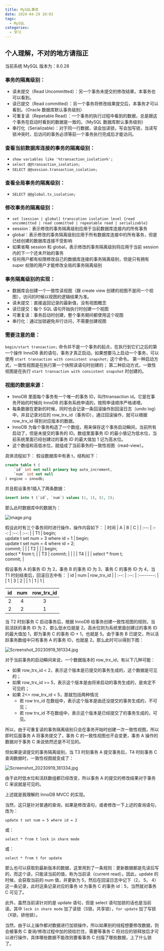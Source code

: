 ```yaml
---
title: MySQL事务
date: 2024-04-29 10:03
tags:
  - MySQL
categories:
  - 学习
---
```


## 个人理解，不对的地方请指正

当前系统 MySQL 版本为：8.0.28
### 事务的隔离级别：
 - 读未提交（Read Uncommitted）：另一个事务未提交的修改结果，本事务也可以看到。
 - 读已提交（Read committed）：另一个事务将修改结果提交后，本事务才可以看到。（Oracle 数据库默认事务级别）
 - 可重复读（Repetable Read）：一个事务的执行过程中看到的数据，总是跟这个事务在启动时看到的数据是一致的。（MySQL 数据库默认事务级别）
 - 串行化（Serializable）：对于同一行数据，读会加读锁，写会加写锁，当读写锁冲突时，后访问的事务必须等前一个事务执行完成后才能访问。

### 查看当前数据库连接的事务的隔离级别：
 - ```show variables like '%transaction_isolation%';```
 - ```select @@transaction_isolation;```
 - ```SELECT @@session.transaction_isolation;```

### 查看全局事务的隔离级别：
 - ```SELECT @@global.tx_isolation;```

### 修改事务的隔离级别：
 - ```set [session | global] transcation isolation level {read uncommitted | read committed | repeatable read | serializable}```
 - session：表示修改的事务隔离级别应用于当前数据库连接内的所有事务
 - global：表示修改的事务隔离级别应用于所有数据库连接中的所有事务，但是已经创建的数据库连接不受影响
 - 如果省略 session 和 global，表示修改的事务隔离级别将应用于当前 session 内的下一个还未开始的事务
 - 任何用户都有权限修改自己的数据库连接的事务隔离级别，但是只有拥有 super 权限的用户才能修改全局的事务隔离级别

### 事务隔离级别的实现：
 - 数据库会创建一个一致性读视图（跟 create view 创建的视图不是同一个视图），访问的时候以视图的逻辑结果为准。
 - 读未提交：直接返回记录的最新值，没有视图概念
 - 读已提交：每个 SQL 语句开始执行时创建一个视图
 - 可重复读：事务启动时创建，整个事务期间都使用这个视图
 - 串行化：通过加锁避免并行访问，不需要创建视图

### 需要注意的是：
```begin/start transaction;``` 命令并不是一个事务的起点，在执行到它们之后的第一个操作 InnoDB 表的语句，事务才真正启动。如果想要马上启动一个事务，可以使用 ```start transaction with consistent snapshot;``` 这个命令。
第一种启动方式，一致性视图是在执行第一个快照读语句时创建的；
第二种启动方式，一致性视图是在执行 ```start transaction with consistent snapshot``` 时创建的。

### 视图的数据来源：
 - InnoDB 里面每个事务有一个唯一的事务 ID，叫作transaction id。它是在事务开始的时候向 InnoDB 的事务系统申请的，按照申请顺序严格递增。
 - 每条数据在更新的时候，同时也会记录一条回滚操作到回滚日志（undo log）中，并且记录对应的 row_trx_id（事务ID），通过回滚操作，就可以根据 row_trx_id 得到对应版本的数据。
 - InnoDB 为每个事务构造了一个数组，用来保存这个事务启动瞬间，当前所有启动了，但是未提交的事务的 ID。数组里面事务 ID 的最小值记为低水位，当前系统里面已经创建过的事务 ID 的最大值加 1 记为高水位。
 - 这个数组和高低水位，就组成了当前事务的一致性视图（read-view）。
 
具体流程如下：
假设数据库中有表 t，结构如下：
```sql
create table t (
    `id` int not null primary key auto_increment,
    `num` int not null
) engine = innodb;
```
并且假设事务1插入了两条数据：
```sql
insert into t (`id`, `num`) values (1, 1), (2, 2);
```
那么此时数据库中的数据为：

![image.png](https://shallowcmz.oss-cn-hangzhou.aliyuncs.com/aurora/articles/d4cc7898afe2d875bea10fb81ff1f0b3.png)

假设此时有三个事务同时进行操作，操作内容如下：
| 时间 | A | B | C |
| :--: | :--: | :--: | :--: |
|  T1  | begin;<br/>update t set num = 3 where id = 1 | begin;<br/>update t set num = 4 where id = 2;<br/>commit; |                               |
|  T2  |                                               |                                                             | begin;<br />select * from t;  |
|  T3  |                    commit;                    |                                                             |                               |
|  T4  |                                               |                                                             | select * from t;<br/>commit; |

假设事务 A 的事务 ID 为 2，事务 B 的事务 ID 为 3，事务 C 的事务 ID 为 4，当 T1 时刻结束后，回滚日志中有：
|  id  | num  | row_trx_id |
| :--: | :--: | :--------: |
|  1   |  3   |     2      |
|  1   |  1   |     1      |

|  id  | num  | row_trx_id |
| :--: | :--: | :--------: |
|  2   |  4   |     3      |
|  2   |  2   |     1      |

当 T2 时刻事务 C 启动事务后，根据 InnoDB 给事务创建一致性视图的规则，当前活跃的事务 ID 为 2，那么低水位就是 2。高水位则为系统里面创建过的事务 ID 的最大值加 1，即为事务 C 的事务 ID + 1，也就是 5。由于事务 B 已提交，所以活跃事务数组中只有事务 A 的事务 ID，也就是 2。那么此时可以得到下图：

![Screenshot_20230919_181334.jpg](https://shallowcmz.oss-cn-hangzhou.aliyuncs.com/aurora/articles/b9b1aa2aa2c6f1e56c1b59f674097183.jpg)

对于当前事务的启动瞬间来说，一个数据版本的 row_trx_id，有以下几种可能：
 - 如果 row_trx_id < 2，表示这个版本是已提交的事务生成的，这个数据是可见的；
 - 如果 row_trx_id >= 5，表示这个版本是由将来启动的事务生成的，是肯定不可见的；
 - 如果 2<= row_trx_id < 5，那就包括两种情况
   - 若 row trx_id 在数组中，表示这个版本是由还没提交的事务生成的，不可见；
   - 若 row trx_id 不在数组中，表示这个版本是已经提交了的事务生成的，可见。

所以，由于可重复读的事务隔离级别只会在事务开始时创建一次一致性视图，所以即时后面事务 A 将事务提交了，事务 C 的一致性视图也不会变更，事务 A 操作的数据对于事务 C 来说依然还是不可见的。

但如果是读提交的事务隔离级别，当 T3 时刻事务 A 提交事务后，T4 时刻事务 C 查询数据时，一致性视图就变成了：

![Screenshot_20230919_181334.jpg](https://shallowcmz.oss-cn-hangzhou.aliyuncs.com/aurora/articles/6dcecb3d650ed9858f4ca8caee219980.jpg)

由于此时低水位和活跃数组都已经改变，所以事务 A 的提交的修改结果对于事务 C 来说就是可见的。

上述就是我理解的 InnoDB MVCC 的实现。

当然，这只是针对普通的查询，如果是修改语句，或者修改一下上述的查询语句，改为：

```update t set num = 5 where id = 2```

或：

```select * from t lock in share mode```

或：

```select * from t for update```

那么也可以获取到最新版本的数据，这里用到了一条规则：更新数据都是先读后写的，而这个读，只能读当前的值，称为当前读（current read）。因此，update 的时候，会获取当前的 num 值，并更新为 5，然后在回滚日志中记下（2， 5， 4）这一条记录，此时这条记录对应的事务 id 为事务 C 的事务 id：5，当然就对事务 C 可见了。

此外，虽然当前读针对的是 update 语句，但是 select 语句加锁的话也是当前读。其中 ```lock in share mode``` 加了读锁（S锁，共享锁），```for update``` 加了写锁（X锁，排他锁）。

当然，由于以上操作都对数据进行加锁操作，所以如果别的线程想要修改数据，则会被事务 C 查询/修改过程中加的锁给拦住，需要等事务 C 将对应的锁释放后才可以进行操作，具体哪些数据不能改则要看事务 C 扫描了哪些数据，上了什么锁了。
